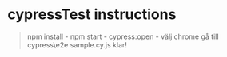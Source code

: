 # cypressTest instructions
> npm install -
> npm start -
> cypress:open -
> välj chrome
> gå till cypress\e2e sample.cy.js
> klar!
